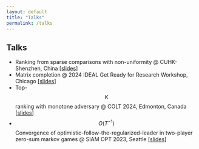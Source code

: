 ```yaml
---
layout: default
title: "Talks"
permalink: /talks
---
```


## Talks

* Ranking from sparse comparisons with non-uniformity @ CUHK-Shenzhen, China [[slides](/assets/slides/ranking.pdf)]
* Matrix completion @ 2024 IDEAL Get Ready for Research Workshop, Chicago [[slides](/assets/slides/MatrixCompletion.pdf)]
* Top-$$K$$ ranking with monotone adversary @ COLT 2024, Edmonton, Canada [[slides](/assets/slides/topK_semirandom.pdf)]
* $$O(T^{−1})$$ Convergence of optimistic-follow-the-regularized-leader in two-player zero-sum markov games @ SIAM OPT 2023, Seattle [[slides](/assets/slides/OFTRL.pdf)]